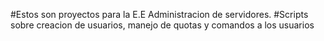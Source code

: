#Estos son proyectos para la E.E Administracion de servidores.
#Scripts sobre creacion de usuarios, manejo de quotas y comandos a los usuarios

